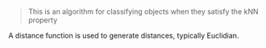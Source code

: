 > This is an algorithm for classifying objects when they satisfy the kNN property

A distance function is used to generate distances, typically Euclidian.